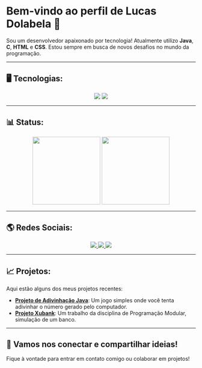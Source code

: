 # Bem-vindo ao perfil de Lucas Dolabela 🤠

Sou um desenvolvedor apaixonado por tecnologia! Atualmente utilizo **Java**, **C**, **HTML** e **CSS**. Estou sempre em busca de novos desafios no mundo da programação.

---

## 🖥️ Tecnologias:
<div align="center">
  <img src="https://img.shields.io/badge/-Java-007396?style=flat-square&logo=java&logoColor=white"/>
  <img src="https://img.shields.io/badge/-C-A8B9CC?style=flat-square&logo=c&logoColor=white"/>
</div>

---


## 📊 Status:
<div align="center">
  <img height="180em" src="https://github-readme-stats.vercel.app/api?username=dolabelaa&show_icons=true&theme=dark&include_all_commits=true&count_private=true"/>
  <img height="180em" src="https://github-readme-stats.vercel.app/api/top-langs/?username=Dolabelaa&layout=compact&langs_count=7&theme=dark&cache_seconds=1"/>
</div>


---

## 🌎 Redes Sociais:
<div align="center">
  <a href="https://www.instagram.com/dolabela.dev/" target="_blank">
    <img src="https://img.shields.io/badge/-Instagram-E4405F?style=for-the-badge&logo=instagram&logoColor=white">
  </a>
  <a href="mailto:dolabela.dev@gmail.com">
    <img src="https://img.shields.io/badge/Gmail-D14836?style=for-the-badge&logo=gmail&logoColor=white">
  </a>
  <a href="https://www.linkedin.com/in/lucas-dolabela-14390b2ab/" target="_blank">
    <img src="https://img.shields.io/badge/-LinkedIn-0077B5?style=for-the-badge&logo=linkedin&logoColor=white">
  </a>
</div>

---

## 📈 Projetos:
Aqui estão alguns dos meus projetos recentes:

- [**Projeto de Adivinhação Java**](https://github.com/Dolabelaa/jogo-adivinhacao.git): Um jogo simples onde você tenta adivinhar o número gerado pelo computador.
- [**Projeto Xubank**](https://github.com/Dolabelaa/xubank.git): Um trabalho da disciplina de Programação Modular, simulação de um banco.

---

## 🚀 Vamos nos conectar e compartilhar ideias!
Fique à vontade para entrar em contato comigo ou colaborar em projetos!
